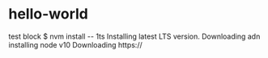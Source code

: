 # hello-world
test block
$ nvm install -- 1ts
Installing latest LTS version.
Downloading adn installing node v10
Downloading https://
